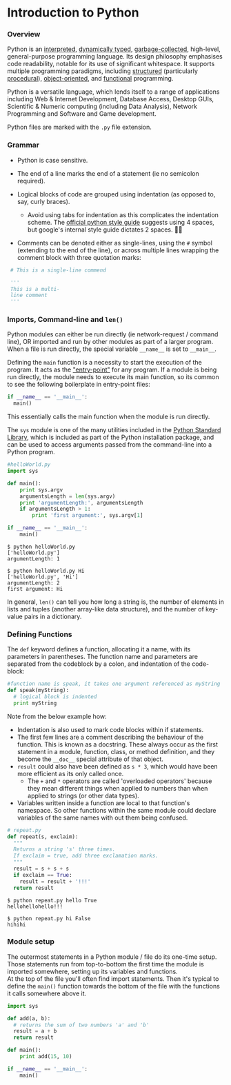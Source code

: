 # Introduction to Python

### Overview
Python is an [interpreted](https://en.wikipedia.org/wiki/Interpreted_language#:~:text=An%20interpreted%20language%20is%20a,program%20into%20machine%2Dlanguage%20instructions.), [dynamically typed](https://en.wikipedia.org/wiki/Dynamic_programming_language), [garbage-collected](https://en.wikipedia.org/wiki/Garbage_collection_(computer_science)), high-level, general-purpose programming language. Its design philosophy emphasises code readability, notable for its use of significant whitespace. It supports multiple programming paradigms, including [structured](https://en.wikipedia.org/wiki/Structured_programming) (particularly [procedural](https://en.wikipedia.org/wiki/Procedural_programming)), [object-oriented](https://en.wikipedia.org/wiki/Object-oriented_programming), and [functional](https://en.wikipedia.org/wiki/Functional_programming) programming.

Python is a versatile language, which lends itself to a range of applications including Web & Internet Development, Database Access, Desktop GUIs, Scientific & Numeric computing (including Data Analysis), Network Programming and Software and Game development.

Python files are marked with the `.py` file extension.

### Grammar
- Python is case sensitive.
- The end of a line marks the end of a statement (ie no semicolon required).
- Logical blocks of code are grouped using indentation (as opposed to, say, curly braces).
  - Avoid using tabs for indentation as this complicates the indentation scheme.
  The [official python style guide](https://www.python.org/dev/peps/pep-0008/#indentation) suggests using 4 spaces, but google's internal style guide dictates 2 spaces. :man_shrugging:

- Comments can be denoted either as single-lines, using the `#` symbol (extending to the end of the line), or across multiple lines wrapping the comment block with three quotation marks:
```Python
 # This is a single-line commend

 '''
 This is a multi-
 line comment
 '''
```


### Imports, Command-line and `len()`


Python modules can either be run directly (ie network-request / command line), OR imported and run by other modules as part of a larger program. When a file is run directly, the special variable `__name__` is set to `__main__`.

Defining the `main` function is a necessity to start the execution of the program. It acts as the ["entry-point"](https://en.wikipedia.org/wiki/Entry_point) for any program. If a module is being run directly, the module needs to execute its main function, so its common to see the following boilerplate in entry-point files:

```Python
if __name__ == '__main__':
  main()
```

This essentially calls the main function when the module is run directly.

The `sys` module is one of the many utilities included in the [Python Standard Library](https://docs.python.org/3/library/), which is included as part of the Python installation package, and can be used to access arguments passed from the command-line into a Python program.

```Python
#helloWorld.py
import sys

def main():
    print sys.argv
    argumentsLength = len(sys.argv)
    print 'argumentLength:', argumentsLength
    if argumentsLength > 1:
        print 'first argument:', sys.argv[1]

if __name__ == '__main__':
    main()
```

```
$ python helloWorld.py
['helloWorld.py']
argumentLength: 1

$ python helloWorld.py Hi
['helloWorld.py', 'Hi']
argumentLength: 2
first argument: Hi
```

 In general, `len()` can tell you how long a string is, the number of elements in lists and tuples (another array-like data structure), and the number of key-value pairs in a dictionary.

### Defining Functions

The `def` keyword defines a function, allocating it a name, with its parameters in parentheses. The function name and parameters are separated from the codeblock by a colon, and indentation of the code-block:

```Python
#function name is speak, it takes one argument referenced as myString
def speak(myString):
  # logical block is indented
  print myString  
```

Note from the below example how:
- Indentation is also used to mark code blocks within if statements.
- The first few lines are a comment describing the behaviour of the function. This is known as a docstring. These always occur as the first statement in a module, function, class, or method definition, and they become the `__doc__` special attribute of that object.
- `result` could also have been defined as `s * 3`, which would have been more efficient as its only called once.
  - The `+` and `*` operators are called 'overloaded operators' because they mean different things when applied to numbers than when applied to strings (or other data types).
- Variables written inside a function are local to that function's namespace. So other functions within the same module could declare variables of the same names with out them being confused.

```Python
# repeat.py
def repeat(s, exclaim):
  """
  Returns a string 's' three times.
  If exclaim = true, add three exclamation marks.
  """
  result = s + s + s
  if exclaim == True:
    result = result + '!!!'
  return result
```

```
$ python repeat.py hello True
hellohellohello!!!

$ python repeat.py hi False
hihihi
```

### Module setup
The outermost statements in a Python module / file do its one-time setup. Those statements run from top-to-bottom the first time the module is imported somewhere, setting up its variables and functions.<br >
At the top of the file you'll often find import statements. Then it's typical to define the `main()` function towards the bottom of the file with the functions it calls somewhere above it.


```Python
import sys

def add(a, b):
  # returns the sum of two numbers 'a' and 'b'
  result = a + b
  return result

def main():
    print add(15, 10)

if __name__ == '__main__':
    main()
```
